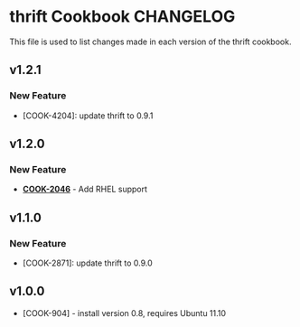thrift Cookbook CHANGELOG
=========================
This file is used to list changes made in each version of the thrift cookbook.

v1.2.1
------
### New Feature
- [COOK-4204]: update thrift to 0.9.1

v1.2.0
------
### New Feature
- **[COOK-2046](https://tickets.opscode.com/browse/COOK-2046)** - Add RHEL support

v1.1.0
------
### New Feature
- [COOK-2871]: update thrift to 0.9.0

v1.0.0
------
- [COOK-904] - install version 0.8, requires Ubuntu 11.10
